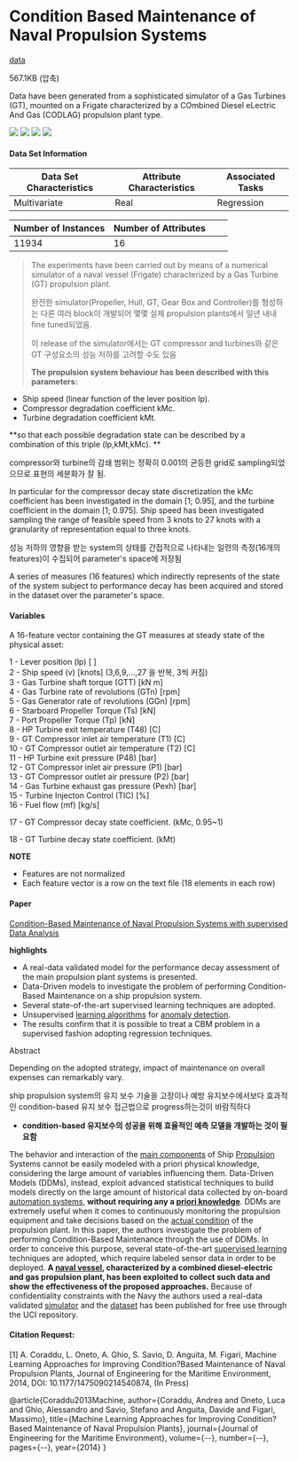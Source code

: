 # Condition Based Maintenance of Naval Propulsion Systems

[data](https://archive.ics.uci.edu/ml/datasets/Condition+Based+Maintenance+of+Naval+Propulsion+Plants#)

567.1KB (압축)

Data have been generated from a sophisticated simulator of a Gas Turbines (GT), mounted on a Frigate characterized by a COmbined Diesel eLectric And Gas (CODLAG) propulsion plant type.

 ![](https://img.shields.io/badge/sector-mechanical-purple.svg)  ![](https://img.shields.io/badge/labeled-yes-blue.svg)  ![](https://img.shields.io/badge/time--series-no-red.svg)  ![](<https://img.shields.io/badge/simulation-yes-blue.svg>)

#### Data Set Information

| Data Set Characteristics | Attribute Characteristics | Associated Tasks |
| ------------------------ | ------------------------- | ---------------- |
| Multivariate             | Real                      | Regression       |

| Number of Instances | Number of Attributes |      |      |
| ------------------- | -------------------- | ---- | ---- |
| 11934               | 16                   |      |      |

> The experiments have been carried out by means of a numerical simulator of a naval vessel (Frigate) characterized by a Gas Turbine (GT) propulsion plant.
>
> 완전한 simulator(Propeller, Hull, GT, Gear Box and Controller)를 형성하는 다른 여러 block이 개발되어 몇몇 실제 propulsion plants에서 일년 내내 fine tuned되었음.
>
> 이 release of the simulator에서는 GT compressor and turbines와 같은 GT 구성요소의 성능 저하를 고려할 수도 있음
>
> **The propulsion system behaviour has been described with this parameters:**

- Ship speed (linear function of the lever position lp). 
- Compressor degradation coefficient kMc. 
- Turbine degradation coefficient kMt. 

**so that each possible degradation state can be described by a combination of this triple (lp,kMt,kMc). **

compressor와 turbine의 감쇄 범위는 정확히 0.001의 균등한 grid로 sampling되었으므로 표현의 세분화가 잘 됨. 

In particular for the compressor decay state discretization the kMc coefficient has been investigated in the domain [1; 0.95], and the turbine coefficient in the domain [1; 0.975]. 
Ship speed has been investigated sampling the range of feasible speed from 3 knots to 27 knots with a granularity of representation equal to three knots. 

성능 저하의 영향을 받는 system의 상태를 간접적으로 나타내는 일련의 측정(16개의 features)이 수집되어 parameter's space에 저장됨

A series of measures (16 features) which indirectly represents of the state of the system subject to performance decay has been acquired and stored in the dataset over the parameter's space. 

#### Variables

A 16-feature vector containing the GT measures at steady state of the physical asset:   

1 - Lever position (lp) [ ]  
2 - Ship speed (v) [knots] (3,6,9,...,27 을 반복, 3씩 커짐)  
3 - Gas Turbine shaft torque (GTT) [kN m]  
4 - Gas Turbine rate of revolutions (GTn) [rpm]  
5 - Gas Generator rate of revolutions (GGn) [rpm]  
6 - Starboard Propeller Torque (Ts) [kN]  
7 - Port Propeller Torque (Tp) [kN]  
8 - HP Turbine exit temperature (T48) [C]  
9 - GT Compressor inlet air temperature (T1) [C]  
10 - GT Compressor outlet air temperature (T2) [C]  
11 - HP Turbine exit pressure (P48) [bar]  
12 - GT Compressor inlet air pressure (P1) [bar]  
13 - GT Compressor outlet air pressure (P2) [bar]  
14 - Gas Turbine exhaust gas pressure (Pexh) [bar]  
15 - Turbine Injecton Control (TIC) [%]  
16 - Fuel flow (mf) [kg/s]  

17 - GT Compressor decay state coefficient. (kMc, 0.95~1) 

18 - GT Turbine decay state coefficient. (kMt)

**NOTE**

- Features are not normalized
- Each feature vector is a row on the text file (18 elements in each row)

#### Paper

[Condition-Based Maintenance of Naval Propulsion Systems with supervised Data Analysis](https://www.sciencedirect.com/science/article/pii/S0029801817307242) 

**highlights**

- A real-data validated model for the performance decay assessment of the main propulsion plant systems is presented.
- Data-Driven models to investigate the problem of performing Condition-Based Maintenance on a ship propulsion system.
- Several state-of-the-art supervised learning techniques are adopted.
- Unsupervised [learning algorithms](https://www.sciencedirect.com/topics/engineering/learning-algorithm) for [anomaly detection](https://www.sciencedirect.com/topics/engineering/anomaly-detection).
- The results confirm that it is possible to treat a CBM problem in a supervised fashion adopting regression techniques.

Abstract

Depending on the adopted strategy, impact of maintenance on overall expenses can remarkably vary.

ship propulsion system의 유지 보수 기술을 고장이나 예방 유지보수에서보다 효과적인 condition-based 유지 보수 접근법으로 progress하는것이 바람직하다

- **condition-based 유지보수의 성공을 위해 효율적인 예측 모델을 개발하는 것이 필요함**

The behavior and interaction of the [main components](https://www.sciencedirect.com/topics/engineering/main-component) of Ship [Propulsion](https://www.sciencedirect.com/topics/earth-and-planetary-sciences/propulsion) Systems cannot be easily modeled with a priori physical knowledge, considering the large amount of variables influencing them. Data-Driven Models (DDMs), instead, exploit advanced statistical techniques to build models directly on the large amount of historical data collected by on-board [automation systems](https://www.sciencedirect.com/topics/engineering/automation-system), **without requiring any a [priori knowledge](https://www.sciencedirect.com/topics/engineering/priori-knowledge)**. DDMs are extremely useful when it comes to continuously monitoring the propulsion equipment and take decisions based on the [actual condition](https://www.sciencedirect.com/topics/engineering/actual-condition) of the propulsion plant. In this paper, the authors investigate the problem of performing Condition-Based Maintenance through the use of DDMs. In order to conceive this purpose, several state-of-the-art [supervised learning](https://www.sciencedirect.com/topics/earth-and-planetary-sciences/supervised-learning) techniques are adopted, which require labeled sensor data in order to be deployed. **A [naval vessel](https://www.sciencedirect.com/topics/engineering/naval-vessels), characterized by a combined diesel-electric and gas propulsion plant, has been exploited to collect such data and show the effectiveness of the proposed approaches.** Because of confidentiality constraints with the Navy the authors used a real-data validated [simulator](https://www.sciencedirect.com/topics/engineering/simulators) and the [dataset](https://www.sciencedirect.com/topics/engineering/dataset) has been published for free use through the UCI repository.

#### Citation Request:

[1] A. Coraddu, L. Oneto, A. Ghio, S. Savio, D. Anguita, M. Figari, Machine Learning Approaches for Improving Condition?Based Maintenance of Naval Propulsion Plants, Journal of Engineering for the Maritime Environment, 2014, DOI: 10.1177/1475090214540874, (In Press) 

@article{Coraddu2013Machine, 
author={Coraddu, Andrea and Oneto, Luca and Ghio, Alessandro and 
Savio, Stefano and Anguita, Davide and Figari, Massimo}, 
title={Machine Learning Approaches for Improving Condition?Based Maintenance of Naval Propulsion Plants}, 
journal={Journal of Engineering for the Maritime Environment}, 
volume={--}, 
number={--}, 
pages={--}, 
year={2014} 
}